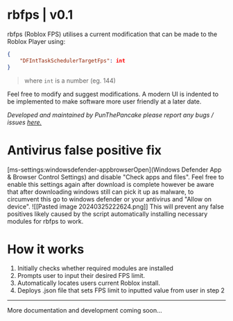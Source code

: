 # rbfps | v0.1
rbfps (Roblox FPS) utilises a current modification that can be made to the Roblox Player using:

```json
{
    "DFIntTaskSchedulerTargetFps": int
}
```

>where ```int``` is a number (eg. 144)

Feel free to modify and suggest modifications. A modern UI is indented to be implemented to make software more user friendly at a later date.

*Developed and maintained by PunThePancake please report any bugs / issues [here.](https://github.com/PunThePancake/rbfps/issues)*
# Antivirus false positive fix
[ms-settings:windowsdefender-appbrowserOpen](Windows Defender App & Browser Control Settings) and disable "Check apps and files". Feel free to enable this settings again after download is complete however be aware that after downloading windows still can pick it up as malware, to circumvent this go to windows defender or your antivirus and "Allow on device".
![[Pasted image 20240325222624.png]]
 This will prevent any false positives likely caused by the script automatically installing necessary modules for rbfps to work.
# How it works
1. Initially checks whether required modules are installed
2. Prompts user to input their desired FPS limit.
3. Automatically locates users current Roblox install.
4. Deploys .json file that sets FPS limit to inputted value from user in step 2

---

More documentation and development coming soon...
